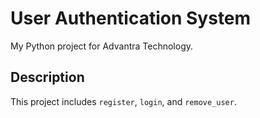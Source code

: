 # User Authentication System
My Python project for Advantra Technology.

## Description
This project includes `register`, `login`, and `remove_user`.
